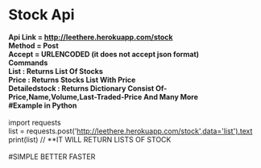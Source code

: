# Stock Api<br />
**Api Link = http://leethere.herokuapp.com/stock <br />
Method = Post<br />
Accept = URLENCODED (it does not accept json format)<br />
Commands<br />
List : Returns List Of Stocks <br />
Price : Returns Stocks List With Price<br />
Detailedstock : Returns Dictionary Consist Of-<br />
Price,Name,Volume,Last-Traded-Price And Many More<br />
#Example in Python<br />**                                                                                                                                                   
import requests<br />
list = requests.post('http://leethere.herokuapp.com/stock',data='list').text<br />
print(list)
// **IT WILL RETURN LISTS OF STOCK
<br />
<br />
#SIMPLE BETTER FASTER
